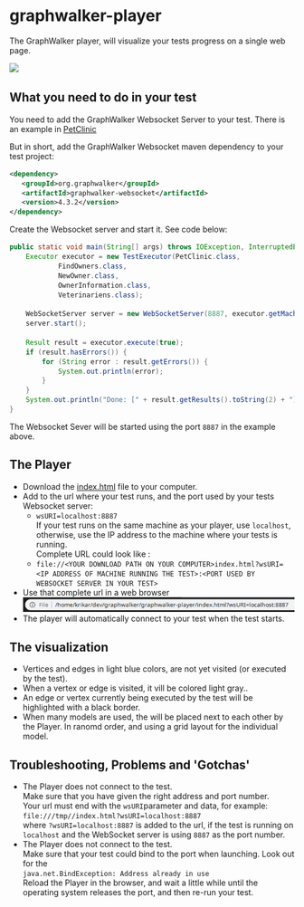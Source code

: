 # graphwalker-player

The GraphWalker player, will visualize your tests progress on a single web page.

![](gifs/gw-player-petclinic.gif)

## What you need to do in your test

You need to add the GraphWalker Websocket Server to your test. There is an example in [PetClinic](https://github.com/GraphWalker/graphwalker-example/blob/master/java-petclinic/src/main/java/com/company/runners/WebSocketApplication.java)

But in short, add the GraphWalker Websocket maven dependency to your test project:

```xml
<dependency>
   <groupId>org.graphwalker</groupId>
   <artifactId>graphwalker-websocket</artifactId>
   <version>4.3.2</version>
</dependency>
```

Create the Websocket server and start it. See code below:

```java
public static void main(String[] args) throws IOException, InterruptedException {
    Executor executor = new TestExecutor(PetClinic.class,
            FindOwners.class,
            NewOwner.class,
            OwnerInformation.class,
            Veterinariens.class);

    WebSocketServer server = new WebSocketServer(8887, executor.getMachine());
    server.start();

    Result result = executor.execute(true);
    if (result.hasErrors()) {
        for (String error : result.getErrors()) {
            System.out.println(error);
        }
    }
    System.out.println("Done: [" + result.getResults().toString(2) + "]");
}
```

The Websocket Sever will be started using the port `8887` in the example above.

## The Player

* Download the [index.html](index.html) file to your computer.
* Add to the url where your test runs, and the port used by your tests Websocket server: <br>
  * `wsURI=localhost:8887`<br>
 If your test runs on the same machine as your player, use `localhost`, otherwise, use the IP address to the machine where your tests is running.<br>
 Complete URL could look like :<br>
  * `file://<YOUR DOWNLOAD PATH ON YOUR COMPUTER>index.html?wsURI=<IP ADDRESS OF MACHINE RUNNING THE TEST>:<PORT USED BY WEBSOCKET SERVER IN YOUR TEST>`
* Use that complete url in a web browser<br>
  ![](pics/url.png)
* The player will automatically connect to your test when the test starts.

## The visualization

* Vertices and edges in light blue colors, are not yet visited (or executed by the test).
* When a vertex or edge is visited, it vill be colored light gray..
* An edge or vertex currently being executed by the test  will be highlighted with a black border.
* When many models are used, the will be placed next to each other by the Player. In ranomd order, and using a grid layout for the individual model.

## Troubleshooting, Problems and 'Gotchas'

* The Player does not connect to the test.<br>
  Make sure that you have given the right address and port number.<br>
  Your url must end with the `wsURI`parameter and data, for example:<br>
  `file:///tmp//index.html?wsURI=localhost:8887`<br>
  where `?wsURI=localhost:8887` is added to the url, if the test is running on `localhost` and the WebSocket server is using `8887` as the port number.
* The Player does not connect to the test.<br>
  Make sure that your test could bind to the port when launching. Look out for the<br>
  `java.net.BindException: Address already in use`<br>
  Reload the Player in the browser, and wait a little while until the operating system releases the port, and then re-run your test.
